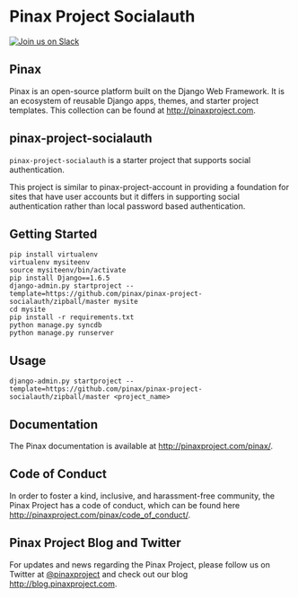 Pinax Project Socialauth
========================
[![Join us on Slack](http://slack.pinaxproject.com/badge.svg)](http://slack.pinaxproject.com/)


Pinax
-------

Pinax is an open-source platform built on the Django Web Framework. It is an ecosystem of reusable Django apps, themes, and starter project templates. 
This collection can be found at http://pinaxproject.com.


pinax-project-socialauth
-------------------------

`pinax-project-socialauth` is a starter project that supports social authentication.

This project is similar to pinax-project-account in providing a foundation for
sites that have user accounts but it differs in supporting social
authentication rather than local password based authentication.


Getting Started
-----------------

    pip install virtualenv
    virtualenv mysiteenv
    source mysiteenv/bin/activate
    pip install Django==1.6.5
    django-admin.py startproject --template=https://github.com/pinax/pinax-project-socialauth/zipball/master mysite
    cd mysite
    pip install -r requirements.txt
    python manage.py syncdb
    python manage.py runserver
    


Usage
------

    django-admin.py startproject --template=https://github.com/pinax/pinax-project-socialauth/zipball/master <project_name>


Documentation
--------------

The Pinax documentation is available at http://pinaxproject.com/pinax/.


Code of Conduct
----------------

In order to foster a kind, inclusive, and harassment-free community, the Pinax Project has a code of conduct, which can be found here  http://pinaxproject.com/pinax/code_of_conduct/.


Pinax Project Blog and Twitter
-------------------------------

For updates and news regarding the Pinax Project, please follow us on Twitter at [@pinaxproject](https://twitter.com/pinaxproject) and check out our blog http://blog.pinaxproject.com.




